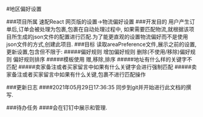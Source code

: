 #地区偏好设置

###项目所属
速配React 网页版的设置->物流偏好设置
###开发目的
用户产生订单后,订单会被处理为包裹,包裹在自动处理过程中,
如果需要匹配物流,就根据该项目所生成的json文件的配置进行匹配.为了能更直观的设置物流偏好而不是使用json文件的方式,创建此项目.
###目标
读取areaPreference文件,展示之前的设置,更新设置,包含但不限于:
#####偏好规则
增加偏好规则
删除(不使用/移除)偏好规则
偏好规则排序
#####模板使用
赠,移除,排序
#####地址有什么样的关键字不匹配
#####卖家备注或者买家留言中如果有什么关键字会进行强制匹配
#####卖家备注或者买家留言中如果有什么关键,包裹不进行匹配操作

###更新日志
####2021年05月29日17:36:35
同步到git并开始进行此文档的撰写.

###待办任务
####会在钉钉中展示和管理.